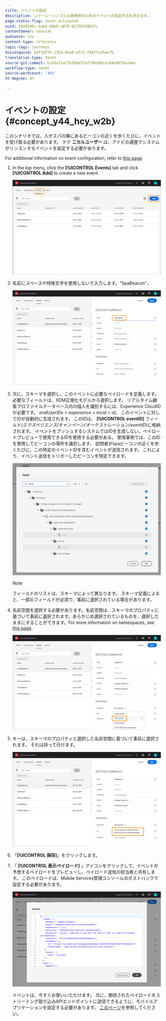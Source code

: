 ```yaml
---
title: イベントの設定
description: ジャーニーシンプルな使用例のためのイベントの設定方法を学びます。
page-status-flag: never-activated
uuid: 269d590c-5a6d-40b9-a879-02f5033863fc
contentOwner: sauviat
audience: rns
content-type: reference
topic-tags: journeys
discoiquuid: 5df34f55-135a-4ea8-afc2-f9427ce5ae7b
translation-type: tm+mt
source-git-commit: bcb8a71a27e2b9e37af7d0260cec04ed0fda24ee
workflow-type: tm+mt
source-wordcount: '363'
ht-degree: 8%

---
```



# イベントの設定{#concept_y44_hcy_w2b}

このシナリオでは、人がスパの隣にあるビーコンの近くを歩くたびに、イベントを受け取る必要があります。 テク **ニカルユーザー** は、アドビの遍歴でシステムがリッスンするイベントを設定する必要があります。

For additional information on event configuration, refer to [this page](../event/about-events.md).

1. In the top menu, click the **[!UICONTROL Events]** tab and click **[!UICONTROL Add]** to create a new event.

   ![](../assets/journeyuc1_1.png)

1. 名前にスペースや特殊文字を使用しないで入力します。&quot;SpaBeacon&quot;。

   ![](../assets/journeyuc1_2.png)

1. 次に、スキーマを選択し、このイベントに必要なペイロードを定義します。 必要なフィールドは、XDM正規化モデルから選択します。 リアルタイム顧客プロファイルデータベース内の個人を識別するには、Experience CloudIDが必要です。 _endUserIDs > experience > mcid > id_。 このイベントに対してIDが自動的に生成されます。 このIDは、 **[!UICONTROL eventID]** フィールド(_エクスペリエンス/キャンペーン/オーケストレーション/eventID_)に格納されます。 イベントをプッシュするシステムではIDを生成しない。ペイロードプレビューで使用できるIDを使用する必要がある。 使用事例では、このIDを使用してビーコンの場所を識別します。 訪問者がspaビーコンの近くを歩くたびに、この特定のイベントIDを含むイベントが送信されます。 これにより、イベント送信をトリガーしたビーコンを特定できます。

   ![](../assets/journeyuc1_3.png)

   >[!NOTE]
   >
   >フィールドのリストは、スキーマによって異なります。 スキーマ定義によると、一部のフィールドが必須で、事前に選択されている場合があります。

1. 名前空間を選択する必要があります。名前空間は、スキーマのプロパティに基づいて事前に選択されます。あらかじめ選択されているものを、選択したままにすることができます。For more information on namespaces, see [this page](../event/selecting-the-namespace.md).

   ![](../assets/journeyuc1_6.png)

1. キーは、スキーマのプロパティと選択した名前空間に基づいて事前に選択されます。 それは持って行けます。

   ![](../assets/journeyuc1_5.png)

1. 「**[!UICONTROL 保存]**」をクリックします。

1. 「 **[!UICONTROL 表示ペイロード]** 」アイコンをクリックして、イベントが予想するペイロードをプレビューし、ペイロード送信の担当者と共有します。 このペイロードは、Mobile Services管理コンソールのポストバックで設定する必要があります。

   ![](../assets/journeyuc1_7.png)

   イベントは、今すぐお使いいただけます。 次に、期待されたペイロードをストリーミング取り込みAPIエンドポイントに送信できるように、モバイルアプリケーションを設定する必要があります。 [このページ](../event/additional-steps-to-send-events-to-journey-orchestration.md)を参照してください。
